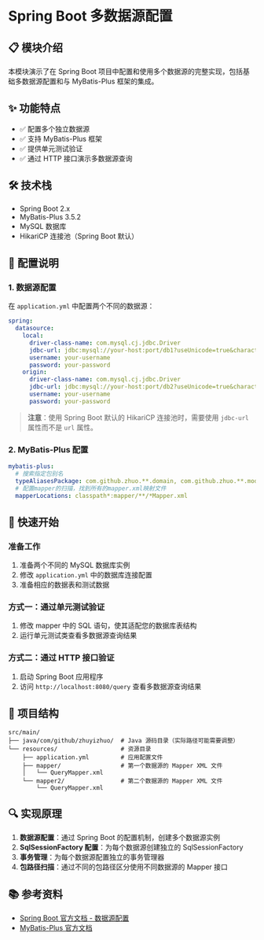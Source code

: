 # Spring Boot 多数据源配置

## 📋 模块介绍

本模块演示了在 Spring Boot 项目中配置和使用多个数据源的完整实现，包括基础多数据源配置和与 MyBatis-Plus 框架的集成。

## ✨ 功能特点

- ✅ 配置多个独立数据源
- ✅ 支持 MyBatis-Plus 框架
- ✅ 提供单元测试验证
- ✅ 通过 HTTP 接口演示多数据源查询

## 🛠 技术栈

- Spring Boot 2.x
- MyBatis-Plus 3.5.2
- MySQL 数据库
- HikariCP 连接池（Spring Boot 默认）

## 🔧 配置说明

### 1. 数据源配置

在 `application.yml` 中配置两个不同的数据源：

```yaml
spring:
  datasource:
    local:
      driver-class-name: com.mysql.cj.jdbc.Driver
      jdbc-url: jdbc:mysql://your-host:port/db1?useUnicode=true&characterEncoding=utf8&zeroDateTimeBehavior=convertToNull&useSSL=true&serverTimezone=GMT%2B8
      username: your-username
      password: your-password
    origin:
      driver-class-name: com.mysql.cj.jdbc.Driver
      jdbc-url: jdbc:mysql://your-host:port/db2?useUnicode=true&characterEncoding=utf8&zeroDateTimeBehavior=convertToNull&useSSL=true&serverTimezone=GMT%2B8
      username: your-username
      password: your-password
```

> **注意**：使用 Spring Boot 默认的 HikariCP 连接池时，需要使用 `jdbc-url` 属性而不是 `url` 属性。

### 2. MyBatis-Plus 配置

```yaml
mybatis-plus:
  # 搜索指定包别名
  typeAliasesPackage: com.github.zhuo.**.domain, com.github.zhuo.**.model
  # 配置mapper的扫描，找到所有的mapper.xml映射文件
  mapperLocations: classpath*:mapper/**/*Mapper.xml
```

## 🚀 快速开始

### 准备工作

1. 准备两个不同的 MySQL 数据库实例
2. 修改 `application.yml` 中的数据库连接配置
3. 准备相应的数据表和测试数据

### 方式一：通过单元测试验证

1. 修改 mapper 中的 SQL 语句，使其适配您的数据库表结构
2. 运行单元测试类查看多数据源查询结果

### 方式二：通过 HTTP 接口验证

1. 启动 Spring Boot 应用程序
2. 访问 `http://localhost:8080/query` 查看多数据源查询结果

## 📁 项目结构

```
src/main/
├── java/com/github/zhuyizhuo/  # Java 源码目录（实际路径可能需要调整）
└── resources/                  # 资源目录
    ├── application.yml         # 应用配置文件
    ├── mapper/                 # 第一个数据源的 Mapper XML 文件
    │   └── QueryMapper.xml
    └── mapper2/                # 第二个数据源的 Mapper XML 文件
        └── QueryMapper.xml
```

## 🔍 实现原理

1. **数据源配置**：通过 Spring Boot 的配置机制，创建多个数据源实例
2. **SqlSessionFactory 配置**：为每个数据源创建独立的 SqlSessionFactory
3. **事务管理**：为每个数据源配置独立的事务管理器
4. **包路径扫描**：通过不同的包路径区分使用不同数据源的 Mapper 接口

## 📚 参考资料

- [Spring Boot 官方文档 - 数据源配置](https://docs.spring.io/spring-boot/docs/current/reference/htmlsingle/#boot-features-sql)
- [MyBatis-Plus 官方文档](https://baomidou.com/guide/)